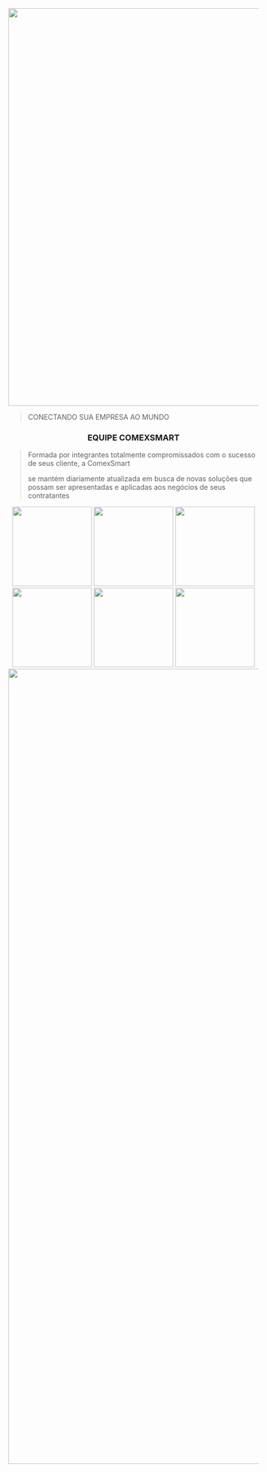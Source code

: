 <div>
  <img src="http://copiadorananquim.com.br/impressos/wp-content/uploads/2023/04/cabcalho-1.jpg" width="800px;">
  <blockquote>CONECTANDO SUA EMPRESA AO MUNDO</blockquote>
</div>
<div>
  <h3 style="text-align:center; widht: 40%;">EQUIPE COMEXSMART</h3>
  <blockquote>
    <p>Formada por integrantes totalmente compromissados com o sucesso de seus cliente, a ComexSmart</p>
    <p>se mantém diariamente atualizada em busca de novas soluções que possam ser apresentadas e aplicadas aos negócios de seus contratantes</p>
  </blockquote>
</div>
<div>
  <div style="text-align: center;">
    <img src="http://copiadorananquim.com.br/impressos/wp-content/uploads/2023/04/250.png" style="widht:160px; height: 160px;">
    <img src="http://copiadorananquim.com.br/impressos/wp-content/uploads/2023/04/allan.png" style="widht:160px; height: 160px;">
    <img src="http://copiadorananquim.com.br/impressos/wp-content/uploads/2023/04/adrien.png" style="widht:160px; height: 160px;">
    <img src="http://copiadorananquim.com.br/impressos/wp-content/uploads/2023/04/julia.png" style="widht:160px; height: 160px;">
    <img src="http://copiadorananquim.com.br/impressos/wp-content/uploads/2023/04/diego.png" style="widht:160px; height: 160px;">
    <img src="http://copiadorananquim.com.br/impressos/wp-content/uploads/2023/04/maria-clara.png" style="widht:160px; height: 160px;">
  </div>
</div>
<div>
  <img src="http://copiadorananquim.com.br/impressos/wp-content/uploads/2023/04/objetivo.png" style="width: 1600px;">
</div>
